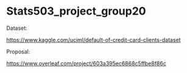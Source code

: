 # Stats503_project_group20

Dataset:

https://www.kaggle.com/uciml/default-of-credit-card-clients-dataset

Proposal:

https://www.overleaf.com/project/603a395ec6868c5ffbe8f86c


